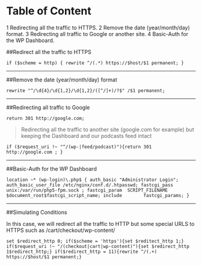 # Table of Content 

 1 Redirecting all the traffic to HTTPS.
 2 Remove the date (year/month/day) format.
 3 Redirecting all traffic to Google or another site.
 4 Basic-Auth for the WP Dashboard.
 
 

##Redirect all the traffic to HTTPS

`if ($scheme = http) { rewrite ^/(.*) https://$host/$1 permanent; }`

---
##Remove the date (year/month/day) format

`rewrite "^/\d{4}/\d{1,2}/\d{1,2}/([^/]+)/?$" /$1 permanent;`

---
##Redirecting all traffic to Google

`return 301 http://google.com;`

>Redirecting all the traffic to another site (google.com for example) but keeping the Dashboard and our podcasts feed intact

`if ($request_uri !~ "^/(wp-|feed/podcast)"){return 301 http://google.com ; }`

---
##Basic-Auth for the WP Dashboard

`location ~* (wp-login)\.php$ {
            auth_basic "Administrator Login";
            auth_basic_user_file /etc/nginx/conf.d/.htpasswd;
            fastcgi_pass   unix:/var/run/php5-fpm.sock ;
            fastcgi_param  SCRIPT_FILENAME  $document_root$fastcgi_script_name;
            include        fastcgi_params;
}`

---
##Simulating Conditions

In this case, we will redirect all the traffic to HTTP but some special URLS to HTTPS such as /cart/checkout/wp-content/

`set $redirect_http 0;
if($scheme = 'https'){set $reditect_http 1;}
if($request_uri !~ "/(checkout|cart|wp-content)"){set $redirect_http 1$redirect_http;}
if($redirect_http = 11){rewrite ^/(.+) https://$host/$1 permanent;}`
